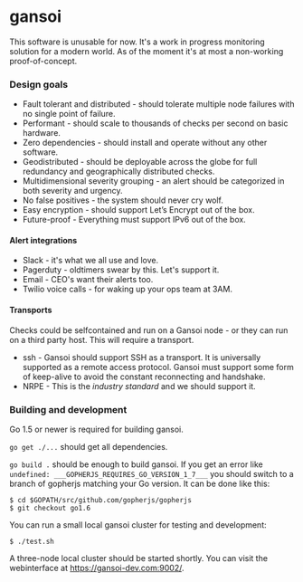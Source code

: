 gansoi
======

This software is unusable for now. It's a work in progress monitoring solution
for a modern world. As of the moment it's at most a non-working proof-of-concept.

### Design goals

- Fault tolerant and distributed - should tolerate multiple node failures with no single point of failure.
- Performant - should scale to thousands of checks per second on basic hardware.
- Zero dependencies - should install and operate without any other software.
- Geodistributed - should be deployable across the globe for full redundancy and geographically distributed checks.
- Multidimensional severity grouping - an alert should be categorized in both severity and urgency.
- No false positives - the system should never cry wolf.
- Easy encryption - should support Let’s Encrypt out of the box.
- Future-proof - Everything must support IPv6 out of the box.

#### Alert integrations

- Slack - it's what we all use and love.
- Pagerduty - oldtimers swear by this. Let's support it.
- Email - CEO's want their alerts too.
- Twilio voice calls - for waking up your ops team at 3AM.

#### Transports

Checks could be selfcontained and run on a Gansoi node - or they can run on a
third party host. This will require a transport.

- ssh - Gansoi should support SSH as a transport. It is universally supported as a remote access protocol. Gansoi must support some form of keep-alive to avoid the constant reconnecting and handshake.
- NRPE - This is the *industry standard* and we should support it.

### Building and development

Go 1.5 or newer is required for building gansoi.

`go get ./...` should get all dependencies.

`go build .` should be enough to build gansoi. If you get an error like `undefined: ___GOPHERJS_REQUIRES_GO_VERSION_1_7___` you should switch to a branch of gopherjs matching your Go version. It can be done like this:

    $ cd $GOPATH/src/github.com/gopherjs/gopherjs
    $ git checkout go1.6

You can run a small local gansoi cluster for testing and development:

    $ ./test.sh

A three-node local cluster should be started shortly. You can visit the webinterface at https://gansoi-dev.com:9002/.
